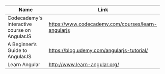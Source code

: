 Name | Link
------------ | -------------
Codecademy's interactive course on AngularJS | https://www.codecademy.com/courses/learn-angularjs |
A Beginner’s Guide to AngularJS | https://blog.udemy.com/angularjs-tutorial/ |
Learn Angular | http://www.learn-angular.org/
